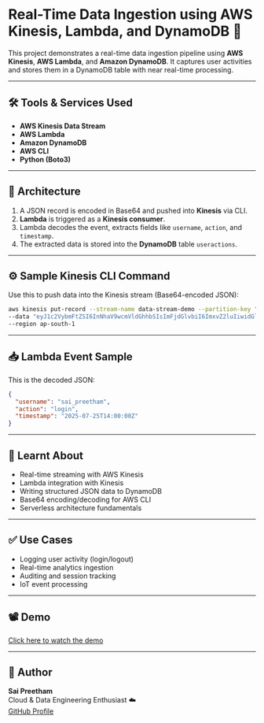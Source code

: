 # Real-Time Data Ingestion using AWS Kinesis, Lambda, and DynamoDB 🚀

This project demonstrates a real-time data ingestion pipeline using **AWS Kinesis**, **AWS Lambda**, and **Amazon DynamoDB**. It captures user activities and stores them in a DynamoDB table with near real-time processing.

---

## 🛠️ Tools & Services Used

- **AWS Kinesis Data Stream**
- **AWS Lambda**
- **Amazon DynamoDB**
- **AWS CLI**
- **Python (Boto3)**

---

## 📌 Architecture

1. A JSON record is encoded in Base64 and pushed into **Kinesis** via CLI.
2. **Lambda** is triggered as a **Kinesis consumer**.
3. Lambda decodes the event, extracts fields like `username`, `action`, and `timestamp`.
4. The extracted data is stored into the **DynamoDB** table `useractions`.

---

## ⚙️ Sample Kinesis CLI Command

Use this to push data into the Kinesis stream (Base64-encoded JSON):

```bash
aws kinesis put-record --stream-name data-stream-demo --partition-key "user1" \
--data "eyJ1c2VybmFtZSI6InNhaV9wcmVldGhhbSIsImFjdGlvbiI6ImxvZ2luIiwidGltZXN0YW1wIjoiMjAyNS0wNy0yNVQxNDowMDowMFoifQ==" \
--region ap-south-1
```

---

## 📥 Lambda Event Sample

This is the decoded JSON:

```json
{
  "username": "sai_preetham",
  "action": "login",
  "timestamp": "2025-07-25T14:00:00Z"
}
```

---

## 🧠 Learnt About

- Real-time streaming with AWS Kinesis
- Lambda integration with Kinesis
- Writing structured JSON data to DynamoDB
- Base64 encoding/decoding for AWS CLI
- Serverless architecture fundamentals

---

## ✅ Use Cases

- Logging user activity (login/logout)
- Real-time analytics ingestion
- Auditing and session tracking
- IoT event processing

---

## 📽️ Demo

[Click here to watch the demo](Demostration/Demo.mp4)

---

## 🤝 Author

**Sai Preetham**  
Cloud & Data Engineering Enthusiast ☁️  
[GitHub Profile](https://github.com/Preetham-Git005)

